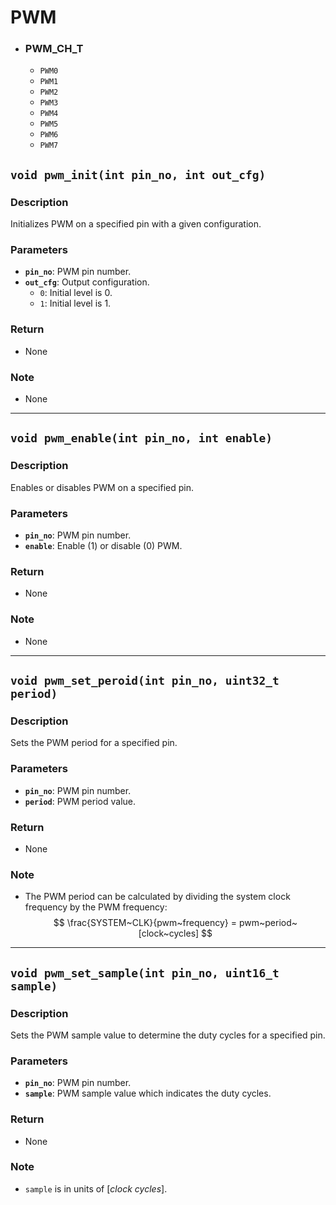 
# PWM <!--DONE-->
- ### PWM_CH_T
    - ```PWM0```
    - ```PWM1```
    - ```PWM2```
    - ```PWM3```
    - ```PWM4```
    - ```PWM5```
    - ```PWM6```
    - ```PWM7```

## `void pwm_init(int pin_no, int out_cfg)` <!--DONE-->

### Description

Initializes PWM on a specified pin with a given configuration.

### Parameters

- **`pin_no`**: PWM pin number.
- **`out_cfg`**: Output configuration.
    - ```0```: Initial level is 0.
    - ```1```: Initial level is 1.

### Return

- None

### Note

- None

---

## `void pwm_enable(int pin_no, int enable)` <!--DONE-->

### Description

Enables or disables PWM on a specified pin.

### Parameters

- **`pin_no`**: PWM pin number.
- **`enable`**: Enable (1) or disable (0) PWM.

### Return

- None

### Note

- None

---

## `void pwm_set_peroid(int pin_no, uint32_t period)` <!--DONE-->

### Description

Sets the PWM period for a specified pin.

### Parameters

- **`pin_no`**: PWM pin number.
- **`period`**: PWM period value.

### Return

- None

### Note

- The PWM period can be calculated by dividing the system clock frequency by the PWM frequency:
  $$
  \frac{SYSTEM~CLK}{pwm~frequency} = pwm~period~[clock~cycles]
  $$
---

## `void pwm_set_sample(int pin_no, uint16_t sample)` <!--DONE-->

### Description

Sets the PWM sample value to determine the duty cycles for a specified pin.

### Parameters

- **`pin_no`**: PWM pin number.
- **`sample`**: PWM sample value which indicates the duty cycles.

### Return

- None

### Note

- `sample` is in units of $[clock~cycles]$.
